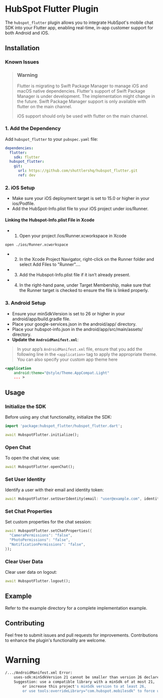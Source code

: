 # HubSpot Flutter Plugin

The `hubspot_flutter` plugin allows you to integrate HubSpot's mobile chat SDK into your Flutter app, enabling real-time, in-app customer support for both Android and iOS.

## Installation

### Known Issues

> ### Warning
>
>Flutter is migrating to Swift Package Manager to manage iOS and macOS native dependencies. Flutter's support of Swift Package Manager is under development. The implementation might change in the future. Swift Package Manager support is only available with flutter on the main channel.
>
> iOS support should only be used with flutter on the main channel.

### 1. Add the Dependency

Add `hubspot_flutter` to your `pubspec.yaml` file:

```yaml
dependencies:
  flutter:
    sdk: flutter
  hubspot_flutter:
    git:
      url: https://github.com/shuttlershq/hubspot_flutter.git
      ref: dev
```

### 2. iOS Setup

- Make sure your iOS deployment target is set to 15.0 or higher in your ios/Podfile.
- Add the HubSpot-Info.plist file to your iOS project under ios/Runner.

#### Linking the Hubspot-Info.plist File in Xcode

- 1. Open your project /ios/Runner.xcworkspace in Xcode
```sh
open ./ios/Runner.xcworkspace
```
- 2. In the Xcode Project Navigator, right-click on the Runner folder and select Add Files to "Runner"....
- 3. Add the Hubspot-Info.plist file if it isn’t already present.
- 4. In the right-hand pane, under Target Membership, make sure that the Runner target is checked to ensure the file is linked properly.


### 3. Android Setup

- Ensure your minSdkVersion is set to 26 or higher in your android/app/build.gradle file.
- Place your google-services.json in the android/app/ directory.
- Place your hubspot-info.json in the android/app/src/main/assets/ directory.
- **Update the `AndroidManifest.xml`**:
> In your app’s `AndroidManifest.xml` file, ensure that you add the following line in the `<application>` tag to apply the appropriate theme.
> You can also specify your custom app theme here
```xml
<application
    android:theme="@style/Theme.AppCompat.Light"
    ... >
```



## Usage

### Initialize the SDK

Before using any chat functionality, initialize the SDK:

```dart
import 'package:hubspot_flutter/hubspot_flutter.dart';

await HubspotFlutter.initialize();
```

### Open Chat

To open the chat view, use:

```dart
await HubspotFlutter.openChat();
```

### Set User Identity

Identify a user with their email and identity token:

```dart
await HubspotFlutter.setUserIdentity(email: "user@example.com", identityToken: "identityToken123");
```

### Set Chat Properties

Set custom properties for the chat session:

```dart
await HubspotFlutter.setChatProperties({
  "CameraPermissions": "false",
  "PhotoPermissions": "false",
  "NotificationPermissions": "false",
});
```

### Clear User Data

Clear user data on logout:

```dart
await HubspotFlutter.logout();
```

## Example
Refer to the example directory for a complete implementation example.

## Contributing
Feel free to submit issues and pull requests for improvements. Contributions to enhance the plugin's functionality are welcome.

# Warning

```sh
/.../AndroidManifest.xml Error:
	uses-sdk:minSdkVersion 21 cannot be smaller than version 26 declared in library [com.hubspot.mobilechatsdk:mobile-chat-sdk-android:1.0.3] /Users/codefarmer/.gradle/caches/transforms-3/cc158e89eb26b58120b42c3d31b601f0/transformed/jetified-mobile-chat-sdk-android-1.0.3/AndroidManifest.xml as the library might be using APIs not available in 21
	Suggestion: use a compatible library with a minSdk of at most 21,
		or increase this project's minSdk version to at least 26,
		or use tools:overrideLibrary="com.hubspot.mobilesdk" to force usage (may lead to runtime failures)
```